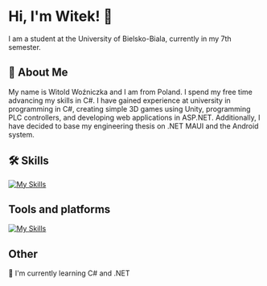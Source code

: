 
# Hi, I'm Witek! 👋
I am a student at the University of Bielsko-Biala, currently in my 7th semester.

## 🚀 About Me

My name is Witold Woźniczka and I am from Poland. I spend my free time advancing my skills in C#. I have gained experience at university in programming in C#, creating simple 3D games using Unity, programming PLC controllers, and developing web applications in ASP.NET. Additionally, I have decided to base my engineering thesis on .NET MAUI and the Android system.



## 🛠 Skills
[![My Skills](https://skillicons.dev/icons?i=cs,dotnet,mysql,unity)](https://skillicons.dev)
##  Tools and platforms
[![My Skills](https://skillicons.dev/icons?i=windows,visualstudio,git)](https://skillicons.dev)


## Other
🧠 I'm currently learning C# and .NET



